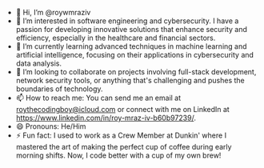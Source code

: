 - 👋 Hi, I’m @roywmraziv
- 👀 I’m interested in software engineering and cybersecurity. I have a passion for developing innovative solutions that enhance security and efficiency, especially in the healthcare and financial sectors.
- 🌱 I’m currently learning advanced techniques in machine learning and artificial intelligence, focusing on their applications in cybersecurity and data analysis.
- 💞️ I’m looking to collaborate on projects involving full-stack development, network security tools, or anything that's challenging and pushes the boundaries of technology.
- 📫 How to reach me: You can send me an email at roythecodingboy@icloud.com or connect with me on LinkedIn at https://www.linkedin.com/in/roy-mraz-iv-b60b97239/.
- 😄 Pronouns: He/Him
- ⚡ Fun fact: I used to work as a Crew Member at Dunkin' where I mastered the art of making the perfect cup of coffee during early morning shifts. Now, I code better with a cup of my own brew!


<!---
roywmraziv/roywmraziv is a ✨ special ✨ repository because its `README.md` (this file) appears on your GitHub profile.
You can click the Preview link to take a look at your changes.
--->
